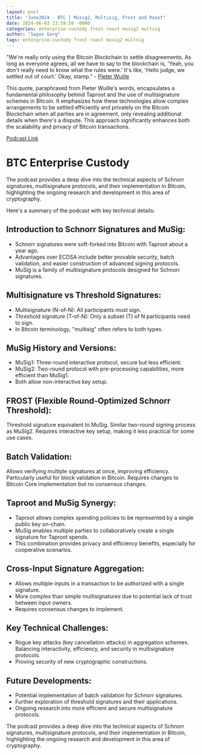 ```yaml
---
layout: post
title: "June2024 - BTC | Musig2, Multisig, Frost and Roast"
date: 2024-06-03 23:59:59 -0000
categories: enterprise-custody frost roast musig2 multsig
author: "Sagun Garg"
tags: enterprise-custody frost roast musig2 multsig
---
```


"We're really only using the Bitcoin Blockchain to settle disagreements. As long as everyone agrees, all we have to say to the blockchain is, 'Yeah, you don't really need to know what the rules were.' It's like, 'Hello judge, we settled out of court.' Okay, stamp." - [Pieter Wuille](https://x.com/pwuille)

This quote, paraphrased from Pieter Wuille's words, encapsulates a fundamental philosophy behind Taproot and the use of multisignature schemes in Bitcoin. It emphasizes how these technologies allow complex arrangements to be settled efficiently and privately on the Bitcoin Blockchain when all parties are in agreement, only revealing additional details when there's a dispute. This approach significantly enhances both the scalability and privacy of Bitcoin transactions.

[Podcast Link](https://podcasters.spotify.com/pod/show/chaincode/episodes/Pieter-Wuille-and-Tim-Ruffing--Schnorr--MuSig--FROST-and-more---Episode-26-e1sav0l)

# BTC Enterprise Custody

The podcast provides a deep dive into the technical aspects of Schnorr signatures, multisignature protocols, and their implementation in Bitcoin, highlighting the ongoing research and development in this area of cryptography.

Here's a summary of the podcast with key technical details:

## Introduction to Schnorr Signatures and MuSig:

- Schnorr signatures were soft-forked into Bitcoin with Taproot about a year ago.
- Advantages over ECDSA include better provable security, batch validation, and easier construction of advanced signing protocols.
- MuSig is a family of multisignature protocols designed for Schnorr signatures.


## Multisignature vs Threshold Signatures:

- Multisignature (N-of-N): All participants must sign.
- Threshold signature (T-of-N): Only a subset (T) of N participants need to sign.
- In Bitcoin terminology, "multisig" often refers to both types.


## MuSig History and Versions:

- MuSig1: Three-round interactive protocol, secure but less efficient.
- MuSig2: Two-round protocol with pre-processing capabilities, more efficient than MuSig1.
- Both allow non-interactive key setup.

## FROST (Flexible Round-Optimized Schnorr Threshold):

Threshold signature equivalent to MuSig.
Similar two-round signing process as MuSig2.
Requires interactive key setup, making it less practical for some use cases.

## Batch Validation:

Allows verifying multiple signatures at once, improving efficiency.
Particularly useful for block validation in Bitcoin.
Requires changes to Bitcoin Core implementation but no consensus changes.

## Taproot and MuSig Synergy:

- Taproot allows complex spending policies to be represented by a single public key on-chain.
- MuSig enables multiple parties to collaboratively create a single signature for Taproot spends.
- This combination provides privacy and efficiency benefits, especially for cooperative scenarios.

## Cross-Input Signature Aggregation:

- Allows multiple inputs in a transaction to be authorized with a single signature.
- More complex than simple multisignatures due to potential lack of trust between input owners.
- Requires consensus changes to implement.

## Key Technical Challenges:

- Rogue key attacks (key cancellation attacks) in aggregation schemes.
Balancing interactivity, efficiency, and security in multisignature protocols.
- Proving security of new cryptographic constructions.

## Future Developments:

- Potential implementation of batch validation for Schnorr signatures.
- Further exploration of threshold signatures and their applications.
- Ongoing research into more efficient and secure multisignature protocols.

The podcast provides a deep dive into the technical aspects of Schnorr signatures, multisignature protocols, and their implementation in Bitcoin, highlighting the ongoing research and development in this area of cryptography.